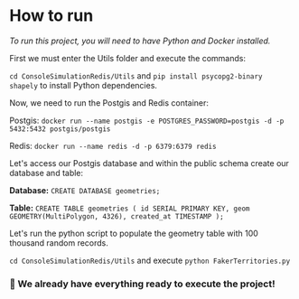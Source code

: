 # How to run

*To run this project, you will need to have Python and Docker installed.*

First we must enter the Utils folder and execute the commands:

`cd ConsoleSimulationRedis/Utils` and `pip install psycopg2-binary shapely` to install Python dependencies.

Now, we need to run the Postgis and Redis container:

Postgis:
`docker run --name postgis -e POSTGRES_PASSWORD=postgis -d -p 5432:5432 postgis/postgis`

Redis:
`docker run --name redis -d -p 6379:6379 redis`

Let's access our Postgis database and within the public schema create our database and table:

**Database:**
`CREATE DATABASE geometries;`

**Table:**
`
CREATE TABLE geometries (
    id SERIAL PRIMARY KEY,
    geom GEOMETRY(MultiPolygon, 4326),
    created_at TIMESTAMP
);
`

Let's run the python script to populate the geometry table with 100 thousand random records.

`cd ConsoleSimulationRedis/Utils` and execute `python FakerTerritories.py`

### 🚀 We already have everything ready to execute the project!
